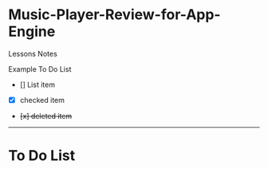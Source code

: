 # Music-Player-Review-for-App-Engine
Lessons Notes

Example To Do List
- [] List item
- [x] checked item
- <del> [x] deleted item </del>

---

# To Do List 
